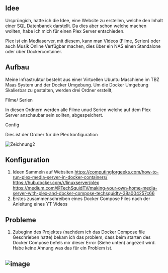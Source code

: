 ## Idee
Ursprüngich, hatte ich die Idee, eine Website zu erstellen, welche den Inhalt einer SQL Datenbanck darstellt. Da dies aber schon welche machen wollten, habe ich mich für einen Plex Server entschieden.

Plex ist ein Mediaserver, mit diesem, kann man Videos (Filme, Serien) oder auch Musik Online Verfügbar machen, dies über ein NAS einen Standalone oder über Dockercontainer. 

## Aufbau 
Meine Infrastruktur besteht aus einer Virtuellen Ubuntu Maschiene im TBZ Maas System und der Docker Umgebung. 
Um die Docker Umgebung Skalierbar zu gestalten, werden drei Ordner erstellt, 

Filme/ Serien

In diesen Ordnern werden alle Filme unud Serien welche auf dem Plex Server anschaubar sein sollten, abgespeichert. 

Config

Dies ist der Ordner für die Plex konfiguration

![Zeichnung2](https://user-images.githubusercontent.com/63262820/178158434-e346ccaf-31cf-4e89-a8fc-a5043d400442.png)

## Konfiguration
1. Ideen Sammeln auf Websiten 
https://computingforgeeks.com/how-to-run-plex-media-server-in-docker-containers/
https://hub.docker.com/r/linuxserver/plex
https://medium.com/@TechSquidTV/making-your-own-home-media-server-with-plex-and-docker-compose-techsquidtv-38a004257c66
2. Erstes zusammenschreiben eines Docker Compose Files nach der Anleitung eines YT Videos

## Probleme

1. Zubeginn des Projektes (nachdem ich das Docker Compose file Geschrieben hatte) bekam ich das problem, dass beim starten des Docker Compose befels mir dieser Error (Siehe unten) angezeit wird. Habe keine Ahnung was das für ein Problem ist.

![image](https://user-images.githubusercontent.com/63262820/178159934-2b1179f0-b9e9-42d0-9a5b-aedda597b0e1.png)
---

